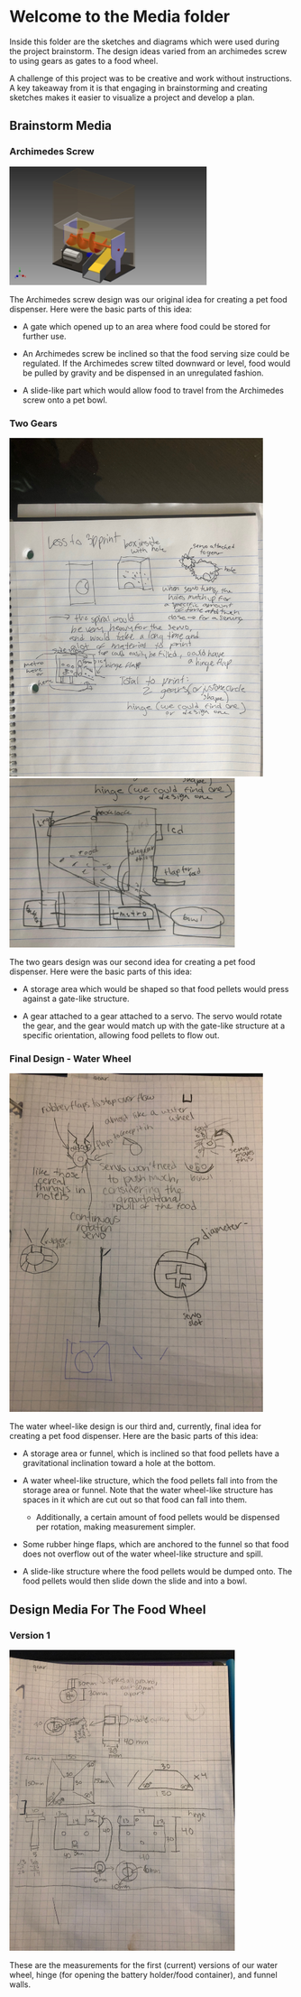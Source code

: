 # Welcome to the Media folder

Inside this folder are the sketches and diagrams which were used during the project brainstorm. 
The design ideas varied from an archimedes screw to using gears as gates to a food wheel. 

A challenge of this project was to be creative and work without instructions. A key takeaway from it is that engaging 
in brainstorming and creating sketches makes it easier to visualize a project and develop a plan.

## Brainstorm Media

### Archimedes Screw

<img src="https://github.com/vcraghe32/Pet_Food_Dispenser/blob/main/Media/Pet_Food_Dispenser-Archimedes_Screw_Design_Idea.JPG.jpg" width="350">

The Archimedes screw design was our original idea for creating a pet food dispenser. Here were the basic parts of this idea:

* A gate which opened up to an area where food could be stored for further use.

* An Archimedes screw be inclined so that the food serving size could be regulated. If the Archimedes screw tilted 
  downward or level, food would be pulled by gravity and be dispensed in an unregulated fashion.

* A slide-like part which would allow food to travel from the Archimedes screw onto a pet bowl.

### Two Gears

<img src="https://github.com/vcraghe32/Pet_Food_Dispenser/blob/main/Media/Pet_Food_Dispenser-Two_Gears_Design_Brainstorm.JPG" width="450"><img src="https://github.com/vcraghe32/Pet_Food_Dispenser/blob/main/Media/Pet_Food_Dispenser-Two_Gears_Design_Full_View.JPG.jpg" width="400">

The two gears design was our second idea for creating a pet food dispenser. Here were the basic parts of this idea:

* A storage area which would be shaped so that food pellets would press against a gate-like structure.

* A gear attached to a gear attached to a servo. The servo would rotate the gear, and the gear would match up with 
  the gate-like structure at a specific orientation, allowing food pellets to flow out.


### Final Design - Water Wheel

<img src="https://github.com/vcraghe32/Pet_Food_Dispenser/blob/main/Media/Pet_Food_Dispenser-Food_Wheel_Design_Brainstorm.JPG" width="450">

The water wheel-like design is our third and, currently, final idea for creating a pet food dispenser. 
Here are the basic parts of this idea:

* A storage area or funnel, which is inclined so that food pellets have a gravitational inclination toward a hole at 
  the bottom. 

* A water wheel-like structure, which the food pellets fall into from the storage area or funnel. Note that the water 
  wheel-like structure has spaces in it which are cut out so that food can fall into them.

  * Additionally, a certain amount of food pellets would be dispensed per rotation, making measurement simpler.
  
* Some rubber hinge flaps, which are anchored to the funnel so that food does not overflow out of the water wheel-like 
  structure and spill.

* A slide-like structure where the food pellets would be dumped onto. The food pellets would then slide down the slide 
  and into a bowl. 

## Design Media For The Food Wheel

### Version 1

<img src="https://github.com/vcraghe32/Pet_Food_Dispenser/blob/main/Media/Pet_Food_Dispenser-Food_Wheel_Design_Planning.JPG" width="400">

These are the measurements for the first (current) versions of our water wheel, hinge (for opening the battery holder/food container), and funnel walls. 
